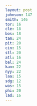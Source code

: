 ```yaml
---
layout: post
johnson: 147
smith: 146
tor: 16
cle: 18
bos: 18
tam: 24
pit: 20
cin: 15
stl: 20
atl: 16
bal: 24
kan: 22
nyy: 22
laa: 15
sdg: 12
was: 15
phi: 20
lad: 16
---
```

